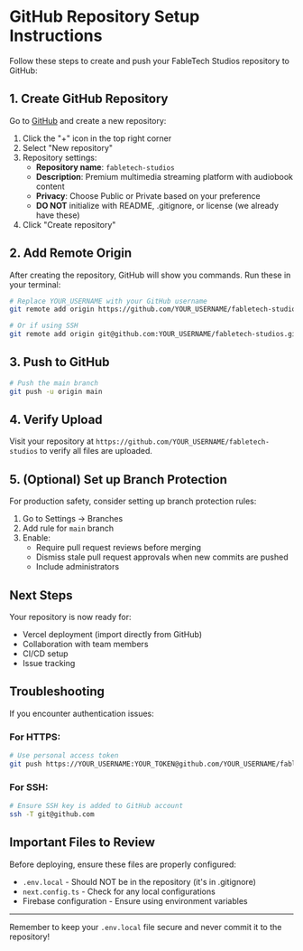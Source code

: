 # GitHub Repository Setup Instructions

Follow these steps to create and push your FableTech Studios repository to GitHub:

## 1. Create GitHub Repository

Go to [GitHub](https://github.com) and create a new repository:

1. Click the "+" icon in the top right corner
2. Select "New repository"
3. Repository settings:
   - **Repository name**: `fabletech-studios`
   - **Description**: Premium multimedia streaming platform with audiobook content
   - **Privacy**: Choose Public or Private based on your preference
   - **DO NOT** initialize with README, .gitignore, or license (we already have these)
4. Click "Create repository"

## 2. Add Remote Origin

After creating the repository, GitHub will show you commands. Run these in your terminal:

```bash
# Replace YOUR_USERNAME with your GitHub username
git remote add origin https://github.com/YOUR_USERNAME/fabletech-studios.git

# Or if using SSH
git remote add origin git@github.com:YOUR_USERNAME/fabletech-studios.git
```

## 3. Push to GitHub

```bash
# Push the main branch
git push -u origin main
```

## 4. Verify Upload

Visit your repository at `https://github.com/YOUR_USERNAME/fabletech-studios` to verify all files are uploaded.

## 5. (Optional) Set up Branch Protection

For production safety, consider setting up branch protection rules:

1. Go to Settings → Branches
2. Add rule for `main` branch
3. Enable:
   - Require pull request reviews before merging
   - Dismiss stale pull request approvals when new commits are pushed
   - Include administrators

## Next Steps

Your repository is now ready for:
- Vercel deployment (import directly from GitHub)
- Collaboration with team members
- CI/CD setup
- Issue tracking

## Troubleshooting

If you encounter authentication issues:

### For HTTPS:
```bash
# Use personal access token
git push https://YOUR_USERNAME:YOUR_TOKEN@github.com/YOUR_USERNAME/fabletech-studios.git main
```

### For SSH:
```bash
# Ensure SSH key is added to GitHub account
ssh -T git@github.com
```

## Important Files to Review

Before deploying, ensure these files are properly configured:
- `.env.local` - Should NOT be in the repository (it's in .gitignore)
- `next.config.ts` - Check for any local configurations
- Firebase configuration - Ensure using environment variables

---

Remember to keep your `.env.local` file secure and never commit it to the repository!